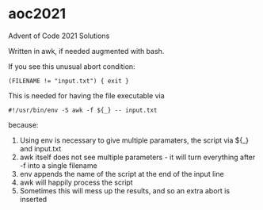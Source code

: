 # aoc2021
Advent of Code 2021 Solutions

Written in awk, if needed augmented with bash.

If you see this unusual abort condition:

    (FILENAME != "input.txt") { exit }

This is needed for having the file executable via

    #!/usr/bin/env -S awk -f ${_} -- input.txt

because:

1. Using env is necessary to give multiple paramaters, the script via ${_} and input.txt
2. awk itself does not see multiple parameters - it will turn everything after -f into a single filename
3. env appends the name of the script at the end of the input line
4. awk will happily process the script
5. Sometimes this will mess up the results, and so an extra abort is inserted
